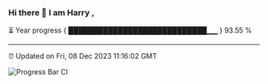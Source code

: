 ### Hi there 👋 I am Harry , 

⏳ Year progress { ████████████████████████████▁▁ } 93.55 %

---

⏰ Updated on Fri, 08 Dec 2023 11:16:02 GMT

![Progress Bar CI](https://github.com/duykhang68/duykhang68/workflows/Progress%20Bar%20CI/badge.svg)
